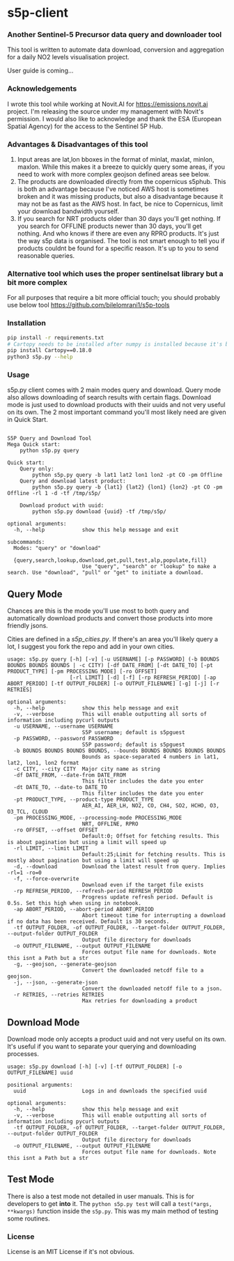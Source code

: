 # s5p-client
### Another Sentinel-5 Precursor data query and downloader tool

This tool is written to automate data download, conversion and aggregation for a daily NO2 levels visualisation project.

User guide is coming...

### Acknowledgements

I wrote this tool while working at Novit.AI for https://emissions.novit.ai project. I'm releasing the source under my management with Novit's permission. I would also like to acknowledge and thank the ESA (European Spatial Agency) for the access to the Sentinel 5P Hub.

### Advantages & Disadvantages of this tool
1. Input areas are lat,lon bboxes in the format of minlat, maxlat, minlon, maxlon. While this makes it a breeze to quickly query some areas, if you need to work with more complex geojson defined areas see below.
2. The products are downloaded directly from the copernicus s5phub. This is both an advantage because I've noticed AWS host is sometimes broken and it was missing products, but also a disadvantage because it may not be as fast as the AWS host. In fact, be nice to Copernicus, limit your download bandwidth yourself.
3. If you search for NRT products older than 30 days you'll get nothing. If you search for OFFLINE products newer than 30 days, you'll get nothing. And who knows if there are even any RPRO products. It's just the way s5p data is organised. The tool is not smart enough to tell you if products couldnt be found for a specific reason. It's up to you to send reasonable queries.

### Alternative tool which uses the proper sentinelsat library but a bit more complex
For all purposes that require a bit more official touch; you should probably use below tool
https://github.com/bilelomrani1/s5p-tools

### Installation 

```bash
pip install -r requirements.txt
# Cartopy needs to be installed after numpy is installed because it's build wheel needs it
pip install Cartopy==0.18.0  
python3 s5p.py --help
```

### Usage

s5p.py client comes with 2 main modes query and download. Query mode also allows downloading of search results with certain flags. Download mode is just used to download products with their uuids and not very useful on its own. The 2 most important command you'll most likely need are given in Quick Start.

```usage: s5p.py [-h] {query,search,lookup,download,get,pull,test,alp,populate,fill} ...

S5P Query and Download Tool
Mega Quick start:
    python s5p.py query

Quick start:
    Query only:
        python s5p.py query -b lat1 lat2 lon1 lon2 -pt CO -pm Offline
    Query and download latest product:
        python s5p.py query -b {lat1} {lat2} {lon1} {lon2} -pt CO -pm Offline -rl 1 -d -tf /tmp/s5p/

    Download product with uuid:
        python s5p.py download {uuid} -tf /tmp/s5p/

optional arguments:
  -h, --help            show this help message and exit

subcommands:
  Modes: "query" or "download"

  {query,search,lookup,download,get,pull,test,alp,populate,fill}
                        Use "query", "search" or "lookup" to make a search. Use "download", "pull" or "get" to initiate a download.

```

## Query Mode
Chances are this is the mode you'll use most to both query and automatically download products and convert those products into more friendly jsons.

Cities are defined in a *s5p_cities.py*. If there's an area you'll likely query a lot, I suggest you fork the repo and add in your own cities.

```
usage: s5p.py query [-h] [-v] [-u USERNAME] [-p PASSWORD] (-b BOUNDS BOUNDS BOUNDS BOUNDS | -c CITY) [-df DATE_FROM] [-dt DATE_TO] [-pt PRODUCT_TYPE] [-pm PROCESSING_MODE] [-ro OFFSET]
                    [-rl LIMIT] [-d] [-f] [-rp REFRESH_PERIOD] [-ap ABORT_PERIOD] [-tf OUTPUT_FOLDER] [-o OUTPUT_FILENAME] [-g] [-j] [-r RETRIES]

optional arguments:
  -h, --help            show this help message and exit
  -v, --verbose         This will enable outputting all sorts of information including pycurl outputs
  -u USERNAME, --username USERNAME
                        S5P username; default is s5pguest
  -p PASSWORD, --password PASSWORD
                        S5P password; default is s5pguest
  -b BOUNDS BOUNDS BOUNDS BOUNDS, --bounds BOUNDS BOUNDS BOUNDS BOUNDS
                        Bounds as space-separated 4 numbers in lat1, lat2, lon1, lon2 format
  -c CITY, --city CITY  Major city name as string
  -df DATE_FROM, --date-from DATE_FROM
                        This filter includes the date you enter
  -dt DATE_TO, --date-to DATE_TO
                        This filter includes the date you enter
  -pt PRODUCT_TYPE, --product-type PRODUCT_TYPE
                        AER_AI, AER_LH, NO2, CO, CH4, SO2, HCHO, O3, O3_TCL, CLOUD
  -pm PROCESSING_MODE, --processing-mode PROCESSING_MODE
                        NRT, OFFLINE, RPRO
  -ro OFFSET, --offset OFFSET
                        Default:0; Offset for fetching results. This is about pagination but using a limit will speed up
  -rl LIMIT, --limit LIMIT
                        Default:25;Limit for fetching results. This is mostly about pagination but using a limit will speed up
  -d, --download        Download the latest result from query. Implies -rl=1 -ro=0
  -f, --force-overwrite
                        Download even if the target file exists
  -rp REFRESH_PERIOD, --refresh-period REFRESH_PERIOD
                        Progress update refresh period. Default is 0.5s. Set this high when using in notebook.
  -ap ABORT_PERIOD, --abort-period ABORT_PERIOD
                        Abort timeout time for interrupting a download if no data has been received. Default is 30 seconds.
  -tf OUTPUT_FOLDER, -of OUTPUT_FOLDER, --target-folder OUTPUT_FOLDER, --output-folder OUTPUT_FOLDER
                        Output file directory for downloads
  -o OUTPUT_FILENAME, --output OUTPUT_FILENAME
                        Forces output file name for downloads. Note this isnt a Path but a str
  -g, --geojson, --generate-geojson
                        Convert the downloaded netcdf file to a geojson.
  -j, --json, --generate-json
                        Convert the downloaded netcdf file to a json.
  -r RETRIES, --retries RETRIES
                        Max retries for downloading a product
```

## Download Mode
Download mode only accepts a product uuid and not very useful on its own. It's useful if you want to separate your querying and downloading processes.
```
usage: s5p.py download [-h] [-v] [-tf OUTPUT_FOLDER] [-o OUTPUT_FILENAME] uuid

positional arguments:
  uuid                  Logs in and downloads the specified uuid

optional arguments:
  -h, --help            show this help message and exit
  -v, --verbose         This will enable outputting all sorts of information including pycurl outputs
  -tf OUTPUT_FOLDER, -of OUTPUT_FOLDER, --target-folder OUTPUT_FOLDER, --output-folder OUTPUT_FOLDER
                        Output file directory for downloads
  -o OUTPUT_FILENAME, --output OUTPUT_FILENAME
                        Forces output file name for downloads. Note this isnt a Path but a str
```

## Test Mode
There is also a test mode not detailed in user manuals. This is for developers to get **into** it. The `python s5p.py test` will call a `test(*args, **kwargs)` function inside the `s5p.py`. This was my main method of testing some routines.

### License
License is an MIT License if it's not obvious.
